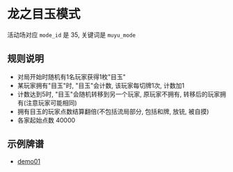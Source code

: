 # 龙之目玉模式

活动场对应 `mode_id` 是 35, 关键词是 `muyu_mode`

## 规则说明

- 对局开始时随机有1名玩家获得1枚"目玉"
- 某玩家拥有"目玉"时, "目玉"会计数, 该玩家每切牌1次, 计数加1
- 计数达到5时, "目玉"会随机转移到另一个玩家, 原玩家不拥有, 转移后的玩家拥有(注意玩家可能相同)
- 拥有目玉的玩家点数结算翻倍(不包括流局部分, 包括和牌, 放铳, 被自摸)
- 各家起始点数 40000

## 示例牌谱

- [demo01](demo01.js)
